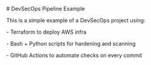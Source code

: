 \# DevSecOps Pipeline Example



This is a simple example of a DevSecOps project using:

\- Terraform to deploy AWS infra

\- Bash + Python scripts for hardening and scanning

\- GitHub Actions to automate checks on every commit



